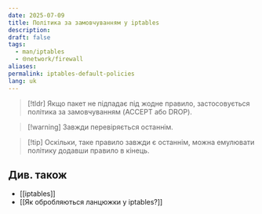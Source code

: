```yaml
---
date: 2025-07-09
title: Політика за замовчуванням у iptables
description: 
draft: false
tags:
  - man/iptables
  - 🌐network/firewall
aliases: 
permalink: iptables-default-policies
lang: uk
---
```

> [!tldr]
> Якщо пакет не підпадає під жодне правило, застосовується політика за замовчуванням (ACCEPT або DROP).

> [!warning] Завжди перевіряється останнім.

> [!tip] Оскільки, таке правило завжди є останнім, можна емулювати політику додавши правило в кінець.

## Див. також
- [[iptables]]
- [[Як обробляються ланцюжки у iptables?]]